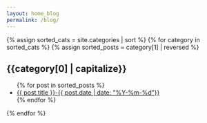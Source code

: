 ```yaml
---
layout: home_blog
permalink: /blog/
---
```

{% assign sorted_cats = site.categories | sort %}
{% for category in sorted_cats %}
{% assign sorted_posts = category[1] | reversed %}
<h2 id="{{category[0] | uri_escape | downcase }}">{{category[0] | capitalize}}</H2>
<ul>
  {% for post in sorted_posts %}
 	<li><a href="{{ site.url }}{{ site.baseurl }}{{  post.url }}">{{  post.title }}-{{ post.date | date: "%Y-%m-%d"}}</a></li>
  {% endfor %}
</ul>
{% endfor %}